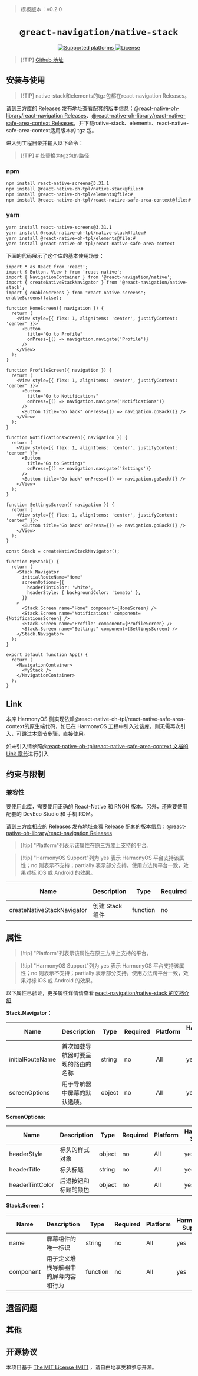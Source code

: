 <!-- {% raw %} -->
> 模板版本：v0.2.0

<p align="center">
  <h1 align="center"> <code>@react-navigation/native-stack</code> </h1>
</p>
<p align="center">
    <a href="https://github.com/react-navigation/react-navigation/tree/6.x/packages/native-stack">
        <img src="https://img.shields.io/badge/platforms-android%20|%20ios%20|%20harmony%20-lightgrey.svg" alt="Supported platforms" />
    </a>
    <a href="https://github.com/react-navigation/react-navigation/blob/6.x/packages/native-stack/LICENSE">
         <img src="https://img.shields.io/badge/license-MIT-green.svg" alt="License" />
    </a>
</p>

> [!TIP] [Github 地址](https://github.com/react-native-oh-library/react-navigation/tree/sig/packages/native-stack)

## 安装与使用

> [!TIP] native-stack和elements的tgz包都在react-navigation Releases。

请到三方库的 Releases 发布地址查看配套的版本信息：[@react-native-oh-library/react-navigation Releases](https://github.com/react-native-oh-library/react-navigation/releases)、[@react-native-oh-library/react-native-safe-area-context Releases](https://github.com/react-native-oh-library/react-native-safe-area-context/releases)，并下载native-stack、elements、react-native-safe-area-context适用版本的 tgz 包。

进入到工程目录并输入以下命令：

> [!TIP] # 处替换为tgz包的路径

<!-- tabs:start -->

### **npm**

```bash
npm install react-native-screens@3.31.1
npm install @react-native-oh-tpl/native-stack@file:#
npm install @react-native-oh-tpl/elements@file:#
npm install @react-native-oh-tpl/react-native-safe-area-context@file:#
```

### **yarn**

```bash
yarn install react-native-screens@3.31.1
yarn install @react-native-oh-tpl/native-stack@file:#
yarn install @react-native-oh-tpl/elements@file:#
yarn install @react-native-oh-tpl/react-native-safe-area-context
```

<!-- tabs:end -->

下面的代码展示了这个库的基本使用场景：

```tsx
import * as React from 'react';
import { Button, View } from 'react-native';
import { NavigationContainer } from '@react-navigation/native';
import { createNativeStackNavigator } from '@react-navigation/native-stack';
import { enableScreens } from "react-native-screens";
enableScreens(false);

function HomeScreen({ navigation }) {
  return (
    <View style={{ flex: 1, alignItems: 'center', justifyContent: 'center' }}>
      <Button
        title="Go to Profile"
        onPress={() => navigation.navigate('Profile')}
      />
    </View>
  );
}

function ProfileScreen({ navigation }) {
  return (
    <View style={{ flex: 1, alignItems: 'center', justifyContent: 'center' }}>
      <Button
        title="Go to Notifications"
        onPress={() => navigation.navigate('Notifications')}
      />
      <Button title="Go back" onPress={() => navigation.goBack()} />
    </View>
  );
}

function NotificationsScreen({ navigation }) {
  return (
    <View style={{ flex: 1, alignItems: 'center', justifyContent: 'center' }}>
      <Button
        title="Go to Settings"
        onPress={() => navigation.navigate('Settings')}
      />
      <Button title="Go back" onPress={() => navigation.goBack()} />
    </View>
  );
}

function SettingsScreen({ navigation }) {
  return (
    <View style={{ flex: 1, alignItems: 'center', justifyContent: 'center' }}>
      <Button title="Go back" onPress={() => navigation.goBack()} />
    </View>
  );
}

const Stack = createNativeStackNavigator();

function MyStack() {
  return (
    <Stack.Navigator
      initialRouteName="Home"
      screenOptions={{
        headerTintColor: 'white',
        headerStyle: { backgroundColor: 'tomato' },
      }}
    >
      <Stack.Screen name="Home" component={HomeScreen} />
      <Stack.Screen name="Notifications" component={NotificationsScreen} />
      <Stack.Screen name="Profile" component={ProfileScreen} />
      <Stack.Screen name="Settings" component={SettingsScreen} />
    </Stack.Navigator>
  );
}

export default function App() {
  return (
    <NavigationContainer>
      <MyStack />
    </NavigationContainer>
  );
}

```

## Link

本库 HarmonyOS 侧实现依赖@react-native-oh-tpl/react-native-safe-area-context的原生端代码，如已在 HarmonyOS 工程中引入过该库，则无需再次引入，可跳过本章节步骤，直接使用。

如未引入请参照[@react-native-oh-tpl/react-native-safe-area-context 文档的 Link 章节](https://gitee.com/react-native-oh-library/usage-docs/blob/master/zh-cn/react-native-safe-area-context.md#link)进行引入

## 约束与限制

### 兼容性

要使用此库，需要使用正确的 React-Native 和 RNOH 版本。另外，还需要使用配套的 DevEco Studio 和 手机 ROM。

请到三方库相应的 Releases 发布地址查看 Release 配套的版本信息：[@react-native-oh-library/react-navigation Releases](https://github.com/react-native-oh-library/react-navigation/releases)

> [!tip] "Platform"列表示该属性在原三方库上支持的平台。

> [!tip] "HarmonyOS Support"列为 yes 表示 HarmonyOS 平台支持该属性；no 则表示不支持；partially 表示部分支持。使用方法跨平台一致，效果对标 iOS 或 Android 的效果。

| Name                       | Description     | Type     | Required | Platform | HarmonyOS Support |
| -------------------------- | --------------- | -------- | -------- | -------- | ----------------- |
| createNativeStackNavigator | 创建 Stack 组件 | function | no       | All      | yes               |

## 属性

> [!tip] "Platform"列表示该属性在原三方库上支持的平台。

> [!tip] "HarmonyOS Support"列为 yes 表示 HarmonyOS 平台支持该属性；no 则表示不支持；partially 表示部分支持。使用方法跨平台一致，效果对标 iOS 或 Android 的效果。

以下属性已验证，更多属性详情请查看 [react-navigation/native-stack 的文档介绍](https://reactnavigation.org/docs/native-stack-navigator)

**Stack.Navigator：**

| Name             | Description                        | Type   | Required | Platform | HarmonyOS Support |
| ---------------- | ---------------------------------- | ------ | -------- | -------- | ----------------- |
| initialRouteName | 首次加载导航器时要呈现的路由的名称 | string | no       | All      | yes               |
| screenOptions    | 用于导航器中屏幕的默认选项。       | object | no       | All      | yes               |

**ScreenOptions:**

| Name            | Description          | Type   | Required | Platform | HarmonyOS Support |
| --------------- | -------------------- | ------ | -------- | -------- | ----------------- |
| headerStyle     | 标头的样式对象       | object | no       | All      | yes               |
| headerTitle     | 标头标题             | string | no       | All      | yes               |
| headerTintColor | 后退按钮和标题的颜色 | object | no       | All      | yes               |

**Stack.Screen：**

| Name      | Description                          | Type     | Required | Platform | HarmonyOS Support |
| --------- | ------------------------------------ | -------- | -------- | -------- | ----------------- |
| name      | 屏幕组件的唯一标识                   | string   | no       | All      | yes               |
| component | 用于定义堆栈导航器中的屏幕内容和行为 | function | no       | All      | yes               |

## 遗留问题

## 其他

## 开源协议

本项目基于 [The MIT License (MIT)](https://github.com/react-navigation/react-navigation/blob/main/packages/native-stack/LICENSE) ，请自由地享受和参与开源。

<!-- {% endraw %} -->